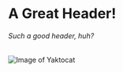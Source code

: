 # A Great Header!
###### Such a good header, huh?

![Image of Yaktocat](https://octodex.github.com/images/yaktocat.png)
